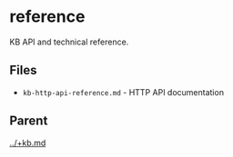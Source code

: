 # reference

KB API and technical reference.

## Files

- `kb-http-api-reference.md` - HTTP API documentation

## Parent
[../+kb.md](../+kb.md)